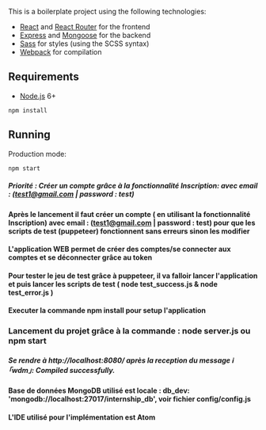 
This is a boilerplate project using the following technologies:
- [React](https://facebook.github.io/react/) and [React Router](https://reacttraining.com/react-router/) for the frontend
- [Express](http://expressjs.com/) and [Mongoose](http://mongoosejs.com/) for the backend
- [Sass](http://sass-lang.com/) for styles (using the SCSS syntax)
- [Webpack](https://webpack.github.io/) for compilation


## Requirements

- [Node.js](https://nodejs.org/en/) 6+

```shell
npm install
```


## Running


Production mode:

```shell
npm start
```


##### Priorité : Créer un compte grâce à la fonctionnalité Inscription: avec email : (test1@gmail.com | password : test)  ########

#### Après le lancement il faut créer un compte ( en utilisant la fonctionnalité Inscription) avec email : (test1@gmail.com | password : test) pour que les scripts de test (puppeteer) fonctionnent sans erreurs sinon les modifier ####   

#### L'application WEB permet de créer des comptes/se connecter aux comptes et se déconnecter grâce au token #######

#### Pour tester le jeu de test grâce à puppeteer, il va falloir lancer l'application et puis lancer les scripts de test ( node test_success.js & node test_error.js ) #####

#### Executer la commande npm install pour setup l'application ######


### Lancement du projet grâce à la commande : node server.js ou npm start ####


##### Se rendre à http://localhost:8080/ après la reception du message ℹ ｢wdm｣: Compiled successfully. #####



#### Base de données MongoDB utilisé est locale :   db_dev: 'mongodb://localhost:27017/internship_db', voir fichier config/config.js ######


#### L'IDE utilisé pour l'implémentation est Atom #####




